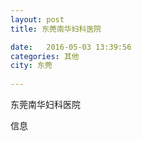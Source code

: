 ```yaml
--- 
layout: post 
title: 东莞南华妇科医院

date:   2016-05-03 13:39:56 
categories: 其他  
city: 东莞
  
--- 
```

   
东莞南华妇科医院

信息

